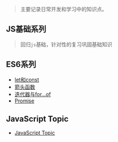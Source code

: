 > 主要记录日常开发和学习中的知识点。

## JS基础系列
> 回归`js`基础，针对性的复习巩固基础知识

## ES6系列
- [let和const](https://github.com/sfsoul/blog/issues/30)
- [箭头函数](https://github.com/sfsoul/blog/issues/31)
- [迭代器与for...of](https://github.com/sfsoul/blog/issues/33)
- [Promise](https://github.com/sfsoul/blog/issues/36)

## JavaScript Topic
- [JavaScript Topic](https://github.com/sfsoul/blog/issues/40)
